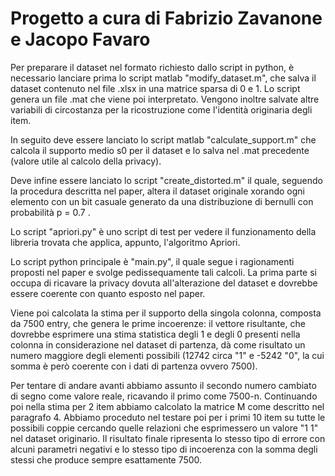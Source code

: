 # Progetto a cura di Fabrizio Zavanone e Jacopo Favaro

Per preparare il dataset nel formato richiesto dallo script in python, è necessario lanciare prima lo script matlab "modify_dataset.m", che salva il dataset contenuto nel file .xlsx in una matrice sparsa di 0 e 1. Lo script genera un file .mat che viene poi interpretato. Vengono inoltre salvate altre variabili di circostanza per la ricostruzione come l'identità originaria degli item.

In seguito deve essere lanciato lo script matlab "calculate_support.m" che calcola il supporto medio s0 per il dataset e lo salva nel .mat precedente (valore utile al calcolo della privacy).

Deve infine essere lanciato lo script "create_distorted.m" il quale, seguendo la procedura descritta nel paper, altera il dataset originale xorando ogni elemento con un bit casuale generato da una distribuzione di bernulli con probabilità p = 0.7 .

Lo script "apriori.py" è uno script di test per vedere il funzionamento della libreria trovata che applica, appunto, l'algoritmo Apriori.

Lo script python principale è "main.py", il quale segue i ragionamenti proposti nel paper e svolge pedissequamente tali calcoli. 
La prima parte si occupa di ricavare la privacy dovuta all'alterazione del dataset e dovrebbe essere coerente con quanto esposto nel paper.

Viene poi calcolata la stima per il supporto della singola colonna, composta da 7500 entry, che genera le prime incoerenze: il vettore risultante, che dovrebbe esprimere una stima statistica degli 1 e degli 0 presenti nella colonna in considerazione nel dataset di partenza, dà come risultato un numero maggiore degli elementi possibili (12742 circa "1" e -5242 "0", la cui somma è però coerente con i dati di partenza ovvero 7500).

Per tentare di andare avanti abbiamo assunto il secondo numero cambiato di segno come valore reale, ricavando il primo come 7500-n. Continuando poi nella stima per 2 item abbiamo calcolato la matrice M come descritto nel paragrafo 4. Abbiamo proceduto nel testare poi per i primi 10 item su tutte le possibili coppie cercando quelle relazioni che esprimessero un valore "1 1" nel dataset originario. Il risultato finale ripresenta lo stesso tipo di errore con alcuni parametri negativi e lo stesso tipo di incoerenza con la somma degli stessi che produce sempre esattamente 7500.